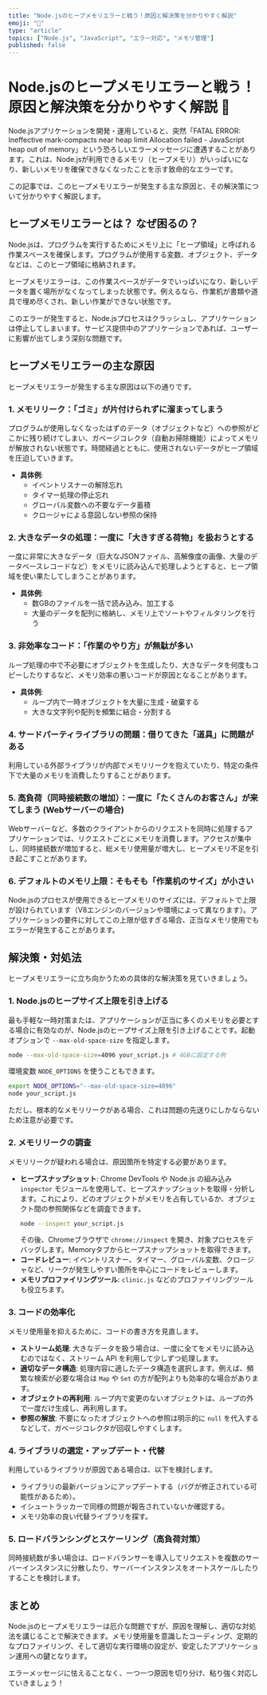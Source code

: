 ```yaml
---
title: "Node.jsのヒープメモリエラーと戦う！原因と解決策を分かりやすく解説"
emoji: "💾"
type: "article"
topics: ["Node.js", "JavaScript", "エラー対応", "メモリ管理"]
published: false
---
```


# Node.jsのヒープメモリエラーと戦う！原因と解決策を分かりやすく解説 💾

Node.jsアプリケーションを開発・運用していると、突然「FATAL ERROR: Ineffective mark-compacts near heap limit Allocation failed - JavaScript heap out of memory」という恐ろしいエラーメッセージに遭遇することがあります。これは、Node.jsが利用できるメモリ（ヒープメモリ）がいっぱいになり、新しいメモリを確保できなくなったことを示す致命的なエラーです。

この記事では、このヒープメモリエラーが発生する主な原因と、その解決策について分かりやすく解説します。

## ヒープメモリエラーとは？ なぜ困るの？

Node.jsは、プログラムを実行するためにメモリ上に「ヒープ領域」と呼ばれる作業スペースを確保します。プログラムが使用する変数、オブジェクト、データなどは、このヒープ領域に格納されます。

ヒープメモリエラーは、この作業スペースがデータでいっぱいになり、新しいデータを置く場所がなくなってしまった状態です。例えるなら、作業机が書類や道具で埋め尽くされ、新しい作業ができない状態です。

このエラーが発生すると、Node.jsプロセスはクラッシュし、アプリケーションは停止してしまいます。サービス提供中のアプリケーションであれば、ユーザーに影響が出てしまう深刻な問題です。

## ヒープメモリエラーの主な原因

ヒープメモリエラーが発生する主な原因は以下の通りです。

### 1. メモリリーク：「ゴミ」が片付けられずに溜まってしまう

プログラムが使用しなくなったはずのデータ（オブジェクトなど）への参照がどこかに残り続けてしまい、ガベージコレクタ（自動お掃除機能）によってメモリが解放されない状態です。時間経過とともに、使用されないデータがヒープ領域を圧迫していきます。

*   **具体例**:
    *   イベントリスナーの解除忘れ
    *   タイマー処理の停止忘れ
    *   グローバル変数への不要なデータ蓄積
    *   クロージャによる意図しない参照の保持

### 2. 大きなデータの処理：一度に「大きすぎる荷物」を扱おうとする

一度に非常に大きなデータ（巨大なJSONファイル、高解像度の画像、大量のデータベースレコードなど）をメモリに読み込んで処理しようとすると、ヒープ領域を使い果たしてしまうことがあります。

*   **具体例**:
    *   数GBのファイルを一括で読み込み、加工する
    *   大量のデータを配列に格納し、メモリ上でソートやフィルタリングを行う

### 3. 非効率なコード：「作業のやり方」が無駄が多い

ループ処理の中で不必要にオブジェクトを生成したり、大きなデータを何度もコピーしたりするなど、メモリ効率の悪いコードが原因となることがあります。

*   **具体例**:
    *   ループ内で一時オブジェクトを大量に生成・破棄する
    *   大きな文字列や配列を頻繁に結合・分割する

### 4. サードパーティライブラリの問題：借りてきた「道具」に問題がある

利用している外部ライブラリが内部でメモリリークを抱えていたり、特定の条件下で大量のメモリを消費したりすることがあります。

### 5. 高負荷（同時接続数の増加）：一度に「たくさんのお客さん」が来てしまう (Webサーバーの場合)

Webサーバーなど、多数のクライアントからのリクエストを同時に処理するアプリケーションでは、リクエストごとにメモリを消費します。アクセスが集中し、同時接続数が増加すると、総メモリ使用量が増大し、ヒープメモリ不足を引き起こすことがあります。

### 6. デフォルトのメモリ上限：そもそも「作業机のサイズ」が小さい

Node.jsのプロセスが使用できるヒープメモリのサイズには、デフォルトで上限が設けられています（V8エンジンのバージョンや環境によって異なります）。アプリケーションの要件に対してこの上限が低すぎる場合、正当なメモリ使用でもエラーが発生することがあります。

## 解決策・対処法

ヒープメモリエラーに立ち向かうための具体的な解決策を見ていきましょう。

### 1. Node.jsのヒープサイズ上限を引き上げる

最も手軽な一時対策または、アプリケーションが正当に多くのメモリを必要とする場合に有効なのが、Node.jsのヒープサイズ上限を引き上げることです。起動オプションで `--max-old-space-size` を指定します。

```bash
node --max-old-space-size=4096 your_script.js # 4GBに設定する例
```

環境変数 `NODE_OPTIONS` を使うこともできます。

```bash
export NODE_OPTIONS="--max-old-space-size=4096"
node your_script.js
```

ただし、根本的なメモリリークがある場合、これは問題の先送りにしかならないため注意が必要です。

### 2. メモリリークの調査

メモリリークが疑われる場合は、原因箇所を特定する必要があります。

*   **ヒープスナップショット**: Chrome DevTools や Node.js の組み込み `inspector` モジュールを使用して、ヒープスナップショットを取得・分析します。これにより、どのオブジェクトがメモリを占有しているか、オブジェクト間の参照関係などを調査できます。
    ```bash
    node --inspect your_script.js
    ```
    その後、Chromeブラウザで `chrome://inspect` を開き、対象プロセスをデバッグします。Memoryタブからヒープスナップショットを取得できます。
*   **コードレビュー**: イベントリスナー、タイマー、グローバル変数、クロージャなど、リークが発生しやすい箇所を中心にコードをレビューします。
*   **メモリプロファイリングツール**: `clinic.js` などのプロファイリングツールも役立ちます。

### 3. コードの効率化

メモリ使用量を抑えるために、コードの書き方を見直します。

*   **ストリーム処理**: 大きなデータを扱う場合は、一度に全てをメモリに読み込むのではなく、ストリーム API を利用して少しずつ処理します。
*   **適切なデータ構造**: 処理内容に適したデータ構造を選択します。例えば、頻繁な検索が必要な場合は `Map` や `Set` の方が配列よりも効率的な場合があります。
*   **オブジェクトの再利用**: ループ内で変更のないオブジェクトは、ループの外で一度だけ生成し、再利用します。
*   **参照の解放**: 不要になったオブジェクトへの参照は明示的に `null` を代入するなどして、ガベージコレクタが回収しやすくします。

### 4. ライブラリの選定・アップデート・代替

利用しているライブラリが原因である場合は、以下を検討します。

*   ライブラリの最新バージョンにアップデートする（バグが修正されている可能性があるため）。
*   イシュートラッカーで同様の問題が報告されていないか確認する。
*   メモリ効率の良い代替ライブラリを探す。

### 5. ロードバランシングとスケーリング（高負荷対策）

同時接続数が多い場合は、ロードバランサーを導入してリクエストを複数のサーバーインスタンスに分散したり、サーバーインスタンスをオートスケールしたりすることを検討します。

## まとめ

Node.jsのヒープメモリエラーは厄介な問題ですが、原因を理解し、適切な対処法を講じることで解決できます。メモリ使用量を意識したコーディング、定期的なプロファイリング、そして適切な実行環境の設定が、安定したアプリケーション運用への鍵となります。

エラーメッセージに怯えることなく、一つ一つ原因を切り分け、粘り強く対応していきましょう！
